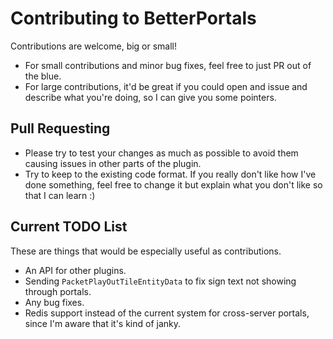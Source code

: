 # Contributing to BetterPortals

Contributions are welcome, big or small!
- For small contributions and minor bug fixes, feel free to just PR out of the blue.
- For large contributions, it'd be great if you could open and issue and describe what you're doing, so I can give you some pointers.

## Pull Requesting
- Please try to test your changes as much as possible to avoid them causing issues in other parts of the plugin.
- Try to keep to the existing code format. If you really don't like how I've done something, feel free to change it but explain what you don't like so that I can learn :)


## Current TODO List
These are things that would be especially useful as contributions.

- An API for other plugins.
- Sending `PacketPlayOutTileEntityData` to fix sign text not showing through portals.
- Any bug fixes.
- Redis support instead of the current system for cross-server portals, since I'm aware that it's kind of janky.
